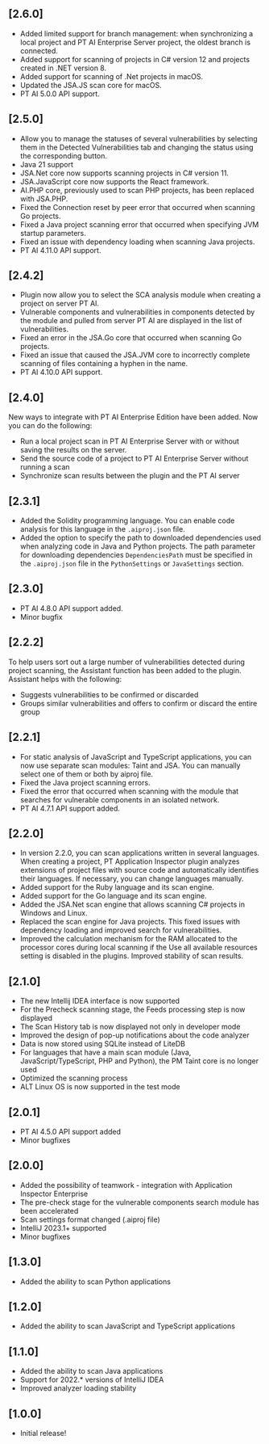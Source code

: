 ## [2.6.0]

- Added limited support for branch management: when synchronizing a local project and PT AI Enterprise Server project, the oldest branch is connected.
- Added support for scanning of projects in C# version 12 and projects created in .NET version 8.
- Added support for scanning of .Net projects in macOS.
- Updated the JSA.JS scan core for macOS.
- PT AI 5.0.0 API support.

## [2.5.0]

- Allow you to manage the statuses of several vulnerabilities by selecting them in the Detected Vulnerabilities tab and changing the status using the corresponding button.
- Java 21 support
- JSA.Net core now supports scanning projects in C# version 11.
- JSA.JavaScript core now supports the React framework.
- AI.PHP core, previously used to scan PHP projects, has been replaced with JSA.PHP.
- Fixed the Connection reset by peer error that occurred when scanning Go projects.
- Fixed a Java project scanning error that occurred when specifying JVM startup parameters.
- Fixed an issue with dependency loading when scanning Java projects.
- PT AI 4.11.0 API support.

## [2.4.2]

 - Plugin now allow you to select the SCA analysis module when creating a project on server PT AI.
 - Vulnerable components and vulnerabilities in components detected by the module and pulled from server PT AI are displayed in the list of vulnerabilities.
 - Fixed an error in the JSA.Go core that occurred when scanning Go projects.
 - Fixed an issue that caused the JSA.JVM core to incorrectly complete scanning of files containing a hyphen in the name.
 - PT AI 4.10.0 API support.

## [2.4.0]

New ways to integrate with PT AI Enterprise Edition have been added. Now you can do the following:
- Run a local project scan in PT AI Enterprise Server with or without saving the results on the server.
- Send the source code of a project to PT AI Enterprise Server without running a scan
- Synchronize scan results between the plugin and the PT AI server

## [2.3.1]

- Added the Solidity programming language. You can enable code analysis for this language in the `.aiproj.json` file.
- Added the option to specify the path to downloaded dependencies used when analyzing code in Java and Python projects.
  The path parameter for downloading dependencies `DependenciesPath` must be specified in the `.aiproj.json` file in the
  `PythonSettings` or `JavaSettings` section.

## [2.3.0]

- PT AI 4.8.0 API support added.
- Minor bugfix

## [2.2.2]

To help users sort out a large number of vulnerabilities detected during project scanning, the Assistant function has been added to the plugin.
Assistant helps with the following:
- Suggests vulnerabilities to be confirmed or discarded
- Groups similar vulnerabilities and offers to confirm or discard the entire group

## [2.2.1]

- For static analysis of JavaScript and TypeScript applications, you can now use separate scan modules: Taint and JSA. You can manually select one of them or both by aiproj file.
- Fixed the Java project scanning errors.
- Fixed the error that occurred when scanning with the module that searches for vulnerable components in an isolated network.
- PT AI 4.7.1 API support added.

## [2.2.0]

- In version 2.2.0, you can scan applications written in several languages. When creating a project, PT Application Inspector plugin analyzes extensions of project files with source code and automatically identifies their languages. If necessary, you can change languages manually.
- Added support for the Ruby language and its scan engine.
- Added support for the Go language and its scan engine.
- Added the JSA.Net scan engine that allows scanning C# projects in Windows and Linux.
- Replaced the scan engine for Java projects. This fixed issues with dependency loading and improved search for vulnerabilities.
- Improved the calculation mechanism for the RAM allocated to the processor cores during local scanning if the Use all available resources setting is disabled in the plugins. Improved stability of scan results.

## [2.1.0]

- The new Intellij IDEA interface is now supported
- For the Precheck scanning stage, the Feeds processing step is now displayed
- The Scan History tab is now displayed not only in developer mode
- Improved the design of pop-up notifications about the code analyzer
- Data is now stored using SQLite instead of LiteDB
- For languages that have a main scan module (Java, JavaScript/TypeScript, PHP and Python), the PM Taint core is no longer used
- Optimized the scanning process
- ALT Linux OS is now supported in the test mode

## [2.0.1]

- PT AI 4.5.0 API support added
- Minor bugfixes

## [2.0.0]

- Added the possibility of teamwork - integration with Application Inspector Enterprise
- The pre-check stage for the vulnerable components search module has been accelerated
- Scan settings format changed (.aiproj file)
- IntelliJ 2023.1+ supported
- Minor bugfixes

## [1.3.0]

- Added the ability to scan Python applications

## [1.2.0]

- Added the ability to scan JavaScript and TypeScript applications

## [1.1.0]

- Added the ability to scan Java applications
- Support for 2022.* versions of IntelliJ IDEA
- Improved analyzer loading stability

## [1.0.0]

- Initial release!
